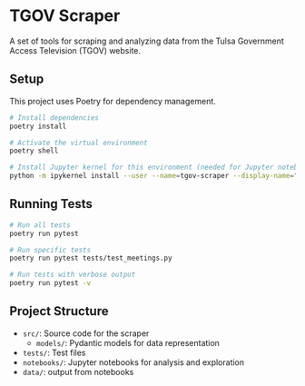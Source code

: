 # TGOV Scraper

A set of tools for scraping and analyzing data from the Tulsa Government Access Television (TGOV) website.

## Setup

This project uses Poetry for dependency management.

```bash
# Install dependencies
poetry install

# Activate the virtual environment
poetry shell

# Install Jupyter kernel for this environment (needed for Jupyter notebooks)
python -m ipykernel install --user --name=tgov-scraper --display-name="TGOV Scraper"
```

## Running Tests

```bash
# Run all tests
poetry run pytest

# Run specific tests
poetry run pytest tests/test_meetings.py

# Run tests with verbose output
poetry run pytest -v
```

## Project Structure

- `src/`: Source code for the scraper
  - `models/`: Pydantic models for data representation
- `tests/`: Test files
- `notebooks/`: Jupyter notebooks for analysis and exploration
- `data/`: output from notebooks 